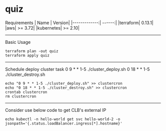 # quiz


Requirements
| Name          | Version|
|-------------:| ------:|
|terraform| 0.13.1|
|aws| >= 3.72|
|kubernetes| >= 2.10|

---

Basic Usage
```
terraform plan -out quiz
terraform apply quiz
```

---

Schedule deploy cluster task
0 9 * * 1-5 ./cluster_deploy.sh
0 18 * * 1-5 ./cluster_destroy.sh
```
echo "0 9 * * 1-5 ./cluster_deploy.sh" >> clustercron
echo "0 18 * * 1-5 ./cluster_destroy.sh" >> clustercron
crontab clustercron
rm clustercron
```

---

Consider use below code to get CLB's external IP
```
echo kubectl -n hello-world get svc hello-world-2 -o jsonpath='{.status.loadBalancer.ingress[*].hostname}'
```
